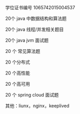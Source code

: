 学位证书编号 1065742015004537





20个 java 中数据结构和算法题

20个 java 线程/并发相关题目

20个 java jvm 面试题

20 个 常见算法题

20 个分布式

20 个高性能

20 个高可用

20 个 spring cloud 面试题



其他：liunx，nginx，keeplived

